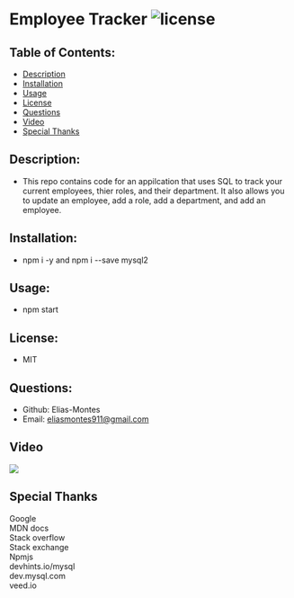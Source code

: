  # Employee Tracker  ![license](https://img.shields.io/badge/license-MIT-green)

  ## Table of Contents:

  * [Description](#description)
  * [Installation](#installation)
  * [Usage](#usage)
  * [License](#license)
  * [Questions](#questions)
  * [Video](#video)
  * [Special Thanks](#special-thanks)
  
  ## Description:

  - This repo contains code for an appilcation that uses SQL to track your current employees, thier roles, and their department. It also allows you to update an employee, add a role, add a department, and add an employee.

  ## Installation:

  - npm i -y and npm i --save mysql2

  ## Usage:

  - npm start

  ## License:

  - MIT

  ## Questions:

  - Github: Elias-Montes
  - Email: eliasmontes911@gmail.com
  
  ## Video
    
![](./assets/Employee%20tracker.gif)
  
  ## Special Thanks 
  Google\
  MDN docs\
  Stack overflow\
  Stack exchange\
  Npmjs\
  devhints.io/mysql\
  dev.mysql.com\
  veed.io